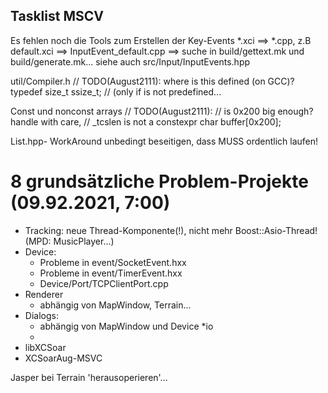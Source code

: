 Tasklist MSCV
-------------


Es fehlen noch die Tools zum Erstellen der Key-Events *.xci ==> *.cpp, z.B default.xci ==> InputEvent_default.cpp
==> suche in build/gettext.mk und build/generate.mk...
siehe auch src/Input/InputEvents.hpp

util/Compiler.h
// TODO(August2111): where is this defined (on GCC)?
typedef size_t   ssize_t;  // (only if is not predefined...

Const und nonconst arrays
  // TODO(August2111): // is 0x200 big enough? handle with care,
  // _tcslen is not a constexpr
  char buffer[0x200];
  
List.hpp- WorkAround unbedingt beseitigen, dass MUSS ordentlich laufen!
  
 8 grundsätzliche Problem-Projekte (09.92.2021, 7:00)
======================================================
 * Tracking: neue Thread-Komponente(!), nicht mehr Boost::Asio-Thread! (MPD: MusicPlayer...)
 * Device:
   - Probleme in event/SocketEvent.hxx
   - Probleme in event/TimerEvent.hxx
   - Device/Port/TCPClientPort.cpp
 * Renderer
   - abhängig von MapWindow, Terrain...
 * Dialogs:
   - abhängig von MapWindow und Device
 *io
   - 
 * libXCSoar
 * XCSoarAug-MSVC

 
Jasper bei Terrain 'herausoperieren'...
 




